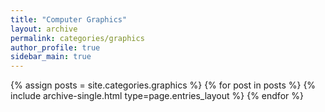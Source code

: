 ```yaml
---
title: "Computer Graphics"
layout: archive
permalink: categories/graphics
author_profile: true
sidebar_main: true
---
```


{% assign posts = site.categories.graphics %}
{% for post in posts %} {% include archive-single.html type=page.entries_layout %} {% endfor %}
